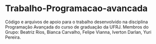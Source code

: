 # Trabalho-Programacao-avancada
Código e arquivos de apoio para o trabalho desenvolvido na disciplina Programação Avançada do curso de graduação da UFRJ. 
Membros do Grupo: Beatriz Rios, Bianca Carvalho, Felipe Vianna, Iverton Darlan, Yuri Pereira.
